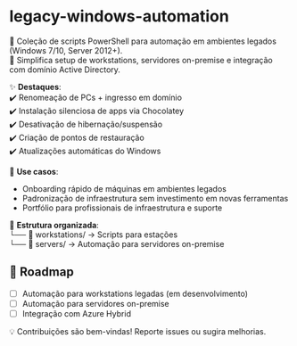 # legacy-windows-automation
📌 Coleção de scripts PowerShell para automação em ambientes legados (Windows 7/10, Server 2012+).  
🔧 Simplifica setup de workstations, servidores on-premise e integração com domínio Active Directory.  

✨ **Destaques**:  
✔️ Renomeação de PCs + ingresso em domínio  
✔️ Instalação silenciosa de apps via Chocolatey  
✔️ Desativação de hibernação/suspensão  
✔️ Criação de pontos de restauração  
✔️ Atualizações automáticas do Windows  

🚀 **Use casos**:  
- Onboarding rápido de máquinas em ambientes legados  
- Padronização de infraestrutura sem investimento em novas ferramentas  
- Portfólio para profissionais de infraestrutura e suporte  

📂 **Estrutura organizada**:  
└── 📁 workstations/ → Scripts para estações  
└── 📁 servers/ → Automação para servidores on-premise  

## 🚀 Roadmap  
- [ ] Automação para workstations legadas (em desenvolvimento)  
- [ ] Automação para servidores on-premise
- [ ] Integração com Azure Hybrid  

💡 Contribuições são bem-vindas! Reporte issues ou sugira melhorias.  

